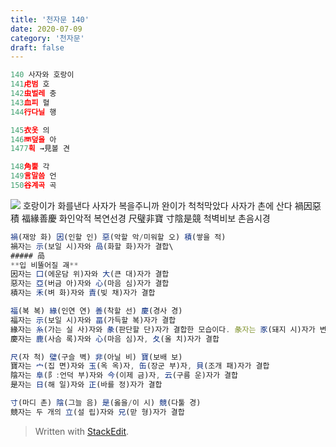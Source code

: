 ```yaml
---
title: '천자문 140'
date: 2020-07-09
category: '천자문'
draft: false
---
```

<?xml version="1.0" encoding="UTF-8"?>


```js
140 사자와 호랑이
141虍범 호
142虫벌레 충
143血피 혈
144行다닐 행

145衣옷 의
146襾덮을 아
1477획 →見볼 견

148角뿔 각
149言말씀 언
150谷계곡 곡
```
![](https://i.ibb.co/ygY0w84/2020-07-09-11-29-49.png)
호랑이가 화를낸다
사자가 복을주니까
완이가 척척막았다
사자가 촌에 산다
禍因惡積  福緣善慶 화인악적 복연선경
尺璧非寶  寸陰是競 척벽비보 촌음시경
```js
禍(재앙 화) 因(인할 인) 惡(악할 악/미워할 오) 積(쌓을 적)
禍자는 示(보일 시)자와 咼(화할 화)자가 결합\
##### 咼
**입 비뚤어질 괘**
因자는 囗(에운담 위)자와 大(큰 대)자가 결합
惡자는 亞(버금 아)자와 心(마음 심)자가 결합
積자는 禾(벼 화)자와 責(빚 채)자가 결합

福(복 복) 緣(인연 연) 善(착할 선) 慶(경사 경)
福자는 示(보일 시)자와 畐(가득할 복)자가 결합
緣자는 糸(가는 실 사)자와 彖(판단할 단)자가 결합한 모습이다. 彖자는 豕(돼지 시)자가 변형
慶자는 鹿(사슴 록)자와 心(마음 심)자, 夂(올 치)자가 결합

尺(자 척) 璧(구슬 벽) 非(아닐 비) 寶(보배 보)
寶자는 宀(집 면)자와 玉(옥 옥)자, 缶(장군 부)자, 貝(조개 패)자가 결합
陰자는 阜(阝:언덕 부)자와 今(이제 금)자, 云(구름 운)자가 결합
是자는 日(해 일)자와 正(바를 정)자가 결합

寸(마디 촌) 陰(그늘 음) 是(옳을/이 시) 競(다툴 경)
競자는 두 개의 立(설 립)자와 兄(맏 형)자가 결합
```
> Written with [StackEdit](https://stackedit.io/).
<!--stackedit_data:
eyJoaXN0b3J5IjpbLTE0NTU5MTM5MzMsMTIzNTQ1NTY3MiwtNT
gwNDgwNjAsLTg2NDkwMDQyMywtMTcxNzM4NjM3NiwtMjA3MTc0
MjA1MCw1OTQ0OTQ4NDldfQ==
-->